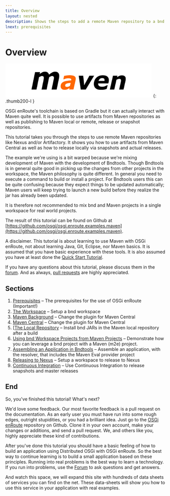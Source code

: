 ```yaml
---
title: Overview
layout: nested
description: Shows the steps to add a remote Maven repository to a bnd workspace
lnext: prerequisites
---
```

# Overview 

![Maven Tutorial](img/maven.gif)
{: .thumb200-l }

OSGi enRoute's toolchain is based on Gradle but it can actually interact with Maven quite well. It is possible to use artifacts from Maven repositories as well as publishing to Maven local or remote, release or snapshot repositories.

This tutorial takes you through the steps to use remote Maven repositories like Nexus and/or Artifactory. It shows you how to use artifacts from Maven Central as well as how to release locally  via snapshots and actual releases.

The example we're using is a bit warped because we're mixing development of Maven with the development of Bndtools. Though Bndtools is in general quite good in picking up the changes from other projects in the workspace, the Maven philosophy is quite different. In general you need to execute a command to build or install a project. For Bndtools users this can be quite confusing because they expect things to be updated automatically; Maven users will keep trying to launch a new build before they realize the jar has already been updated.

It is therefore not recommended to mix bnd and Maven projects in a single workspace for real world projects.

The result of this tutorial can be found on Github at [https://github.com/osgi/osgi.enroute.examples.maven](https://github.com/osgi/osgi.enroute.examples.maven).

A disclaimer. This tutorial is about learning to use Maven with OSGi enRoute, not about learning Java, Git, Eclipse, nor Maven basics. It is assumed that you have basic experience with these tools. It is also assumed you have at least done the [Quick Start Tutorial].

If you have any questions about this tutorial, please discuss them in the [forum][forum]. And as always, [pull requests][osgi.enroute.site] are highly appreciated.

## Sections

1. [Prerequisites](prerequisites.html) – The prerequisites for the use of OSGi enRoute (Important!)
1. [The Workspace](workspace.html) – Setup a bnd workspace
1. [Maven Background](background.html) – Change the plugin for Maven Central
1. [Maven Central](central.html) – Change the plugin for Maven Central
1. [[The Local Repository](local.html) – Install bnd JARs in the Maven local repository after a build
1. [Using bnd Workspace Projects from Maven Projects](maven-project.html) – Demonstrate how you can leverage a bnd project with a Maven (m2e) project.
1. [Assembling an Application in Bndtools](application.html) – Assemble an application, with the resolver, that includes the Maven Eval provider project
1. [Releasing to Nexus](nexus.html) – Setup a workspace to release to Nexus
1. [Continuous Integration](ci.html) – Use Continuous Integration to release snapshots and master releases


## End

So, you've finished this tutorial! What's next?

We'd love some feedback. Our most favorite feedback is a pull request on the documentation. As an early user you must have run into some rough edges, outright stupidities, or you had a brilliant idea. Just go to the [OSGi enRoute][osgi.enroute.site] repository on Github. Clone it in your own account, make your changes or additions, and send a pull request. We, and others like you, highly appreciate these kind of contributions.

After you've done this tutorial you should have a basic feeling of how to build an application using Distributed OSGi with  OSGi enRoute. So the best way to continue learning is to build a small application based on these principles. Running into real problems is the best way to learn a technology. If you run into problems, use the [Forum][forum] to ask questions and get answers.

And watch this space, we will expand this site with hundreds of data sheets of services you can find on the net. These data-sheets will show you how to use this service in your application with real examples.

[forum]: /forum.html
[osgi.enroute.site]: https://github.com/osgi/osgi.enroute.site
[Quick Start Tutorial]: /qs/050-start
